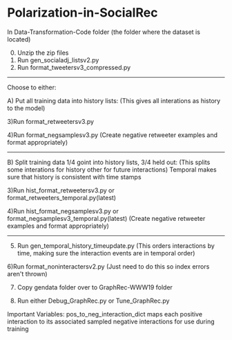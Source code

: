 # Polarization-in-SocialRec
In Data-Transformation-Code folder (the folder where the dataset is located)

0) Unzip the zip files
1) Run gen_socialadj_listsv2.py
2) Run format_tweetersv3_compressed.py

-------------------------------------------
Choose to either:

A) Put all training data into history lists: (This gives all interations as history to the model)

3)Run format_retweetersv3.py 

4)Run format_negsamplesv3.py (Create negative retweeter examples and format appropriately)

-------------------------------------------

B) Split training data 1/4 goint into history lists, 3/4 held out:  (This splits some interations for history other for future interactions)
Temporal makes sure that history is consistent with time stamps

3)Run hist_format_retweetersv3.py or format_retweeters_temporal.py(latest)

4)Run hist_format_negsamplesv3.py or format_negsamplesv3_temporal.py(latest) (Create negative retweeter examples and format appropriately)

-------------------------------------------
5) Run gen_temporal_history_timeupdate.py (This orders interactions by time, making sure the interaction events are in temporal order)

6)Run format_noninteractersv2.py (Just need to do this so index errors aren't thrown)

7) Copy gendata folder over to GraphRec-WWW19 folder

8) Run either Debug_GraphRec.py or Tune_GraphRec.py


Important Variables:
pos_to_neg_interaction_dict maps each positive interaction to its associated sampled negative interactions for use during training
